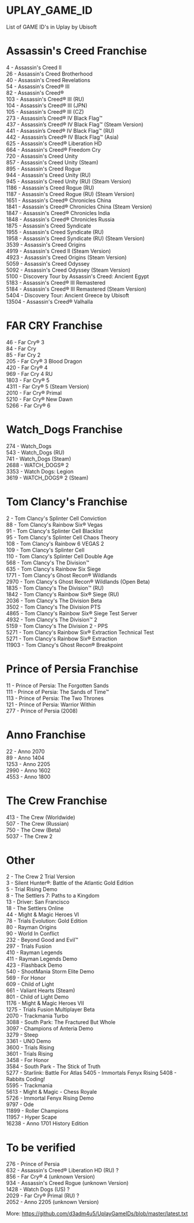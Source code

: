 # UPLAY_GAME_ID
List of GAME ID's in Uplay by Ubisoft

# Assassin's Creed Franchise
4 - Assassin's Creed II  
26 - Assassin's Creed Brotherhood  
40 - Assassin's Creed Revelations  
54 - Assassin's Creed® III  
82 - Assassin's Creed®  
103 - Assassin's Creed® III (RU)  
104 - Assassin's Creed® III (JPN)  
105 - Assassin's Creed® III (CZ)  
273 - Assassin’s Creed® IV Black Flag™  
437 - Assassin’s Creed® IV Black Flag™ (Steam Version)  
441 - Assassin’s Creed® IV Black Flag™ (RU)  
442 - Assassin’s Creed® IV Black Flag™ (Asia)  
625 - Assassin's Creed® Liberation HD  
664 - Assassin's Creed® Freedom Cry  
720 - Assassin's Creed Unity  
857 - Assassin's Creed Unity (Steam)  
895 - Assassin's Creed Rogue  
944 - Assassin's Creed Unity (RU)  
945 - Assassin's Creed Unity (RU) (Steam Version)  
1186 - Assassin's Creed Rogue (RU)  
1187 - Assassin's Creed Rogue (RU) (Steam Version)  
1651 - Assassin's Creed® Chronicles China  
1841 - Assassin's Creed® Chronicles China (Steam Version)  
1847 - Assassin's Creed® Chronicles India  
1848 - Assassin's Creed® Chronicles Russia  
1875 - Assassin's Creed Syndicate  
1955 - Assassin's Creed Syndicate (RU)  
1958 - Assassin's Creed Syndicate (RU) (Steam Version)  
3539 - Assassin's Creed Origins  
4919 - Assassin's Creed II (Steam Version)  
4923 - Assassin's Creed Origins (Steam Version)  
5059 - Assassin's Creed Odyssey  
5092 - Assassin's Creed Odyssey (Steam Version)  
5100 - Discovery Tour by Assassin's Creed: Ancient Egypt  
5183 - Assassin's Creed® III Remastered  
5184 - Assassin's Creed® III Remastered (Steam Version)  
5404 - Discovery Tour: Ancient Greece by Ubisoft  
13504 - Assassin's Creed® Valhalla

# FAR CRY Franchise
46 - Far Cry® 3  
84 - Far Cry  
85 - Far Cry 2  
205 - Far Cry® 3 Blood Dragon  
420 - Far Cry® 4  
969 - Far Cry 4 RU  
1803 - Far Cry® 5  
4311 - Far Cry® 5 (Steam Version)  
2010 - Far Cry® Primal  
5210 - Far Cry® New Dawn  
5266 - Far Cry® 6

# Watch_Dogs Franchise
274 - Watch_Dogs  
543 - Watch_Dogs (RU)  
741 - Watch_Dogs (Steam)  
2688 - WATCH_DOGS® 2  
3353 - Watch Dogs: Legion  
3619 - WATCH_DOGS® 2 (Steam) 

# Tom Clancy's Franchise
2 - Tom Clancy's Splinter Cell Conviction  
88 - Tom Clancy's Rainbow Six® Vegas  
91 - Tom Clancy's Splinter Cell Blacklist  
95 - Tom Clancy's Splinter Cell Chaos Theory  
108 - Tom Clancy's Rainbow 6 VEGAS 2  
109 - Tom Clancy's Splinter Cell  
110 - Tom Clancy's Splinter Cell Double Age  
568 - Tom Clancy's The Division™  
635 - Tom Clancy's Rainbow Six Siege  
1771 - Tom Clancy's Ghost Recon® Wildlands  
2970 - Tom Clancy's Ghost Recon® Wildlands (Open Beta)  
1835 - Tom Clancy's The Division™ (RU)  
1842 - Tom Clancy's Rainbow Six® Siege (RU)  
2036 - Tom Clancy's The Division Beta  
3502 - Tom Clancy's The Division PTS  
4865 - Tom Clancy's Rainbow Six® Siege Test Server  
4932 - Tom Clancy's The Division™ 2  
5159 - Tom Clancy's The Division 2 - PPS  
5271 - Tom Clancy's Rainbow Six® Extraction Technical Test  
5271 - Tom Clancy's Rainbow Six® Extraction  
11903 - Tom Clancy's Ghost Recon® Breakpoint

# Prince of Persia Franchise
11 - Prince of Persia: The Forgotten Sands  
111 - Prince of Persia: The Sands of Time™  
113 - Prince of Persia: The Two Thrones  
121 - Prince of Persia: Warrior Within  
277 - Prince of Persia (2008)

# Anno Franchise
22 - Anno 2070  
89 - Anno 1404  
1253 - Anno 2205   
2990 - Anno 1602  
4553 - Anno 1800

# The Crew Franchise
413 - The Crew (Worldwide)  
507 - The Crew (Russian)  
750 - The Crew (Beta)  
5037 - The Crew 2  

# Other
2 - The Crew 2 Trial Version  
3 - Silent Hunter®: Battle of the Atlantic Gold Edition  
5 - Trial Rising Demo  
8 - The Settlers 7: Paths to a Kingdom  
13 - Driver: San Francisco  
18 - The Settlers Online  
44 - Might & Magic Heroes VI  
78 - Trials Evolution: Gold Edition  
80 - Rayman Origins  
90 - World In Conflict  
232 - Beyond Good and Evil™  
297 - Trials Fusion  
410 - Rayman Legends  
411 - Rayman Legends Demo  
423 - Flashback Demo  
540 - ShootMania Storm Elite Demo  
569 - For Honor  
609 - Child of Light  
661 - Valiant Hearts (Steam)  
801 - Child of Light Demo  
1176 - Might & Magic Heroes VII  
1275 - Trials Fusion Multiplayer Beta  
2070 - Trackmania Turbo  
3088 - South Park: The Fractured But Whole  
3097 - Champions of Anteria Demo  
3279 - Steep  
3361 - UNO Demo  
3600 - Trials Rising  
3601 - Trials Rising  
3458 - For Honor  
3584 - South Park - The Stick of Truth  
5277 - Starlink: Battle For Atlas
5405 - Immortals Fenyx Rising
5408 - Rabbits Coding!  
5595 - Trackmania  
5613 - Might & Magic - Chess Royale  
5726 - Immortal Fenyx Rising Demo  
9797 - Ode  
11899 - Roller Champions  
11957 - Hyper Scape  
16238 - Anno 1701 History Edition

# To be verified
276 - Prince of Persia  
632 - Assassin's Creed® Liberation HD (RU) ?  
856 - Far Cry® 4 (unknown Version)  
934 - Assassin's Creed Rogue (unknown Version)  
1428 - Watch Dogs (US) ?  
2029 - Far Cry® Primal (RU) ?  
2052 - Anno 2205 (unknown Version)  

More: https://github.com/d3adm4u5/UplayGameIDs/blob/master/latest.txt
